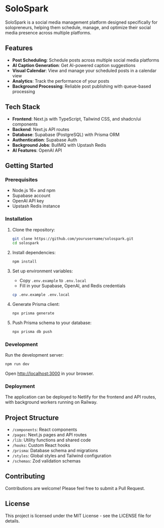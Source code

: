 # SoloSpark

SoloSpark is a social media management platform designed specifically for solopreneurs, helping them schedule, manage, and optimize their social media presence across multiple platforms.

## Features

- **Post Scheduling**: Schedule posts across multiple social media platforms
- **AI Caption Generation**: Get AI-powered caption suggestions
- **Visual Calendar**: View and manage your scheduled posts in a calendar view
- **Analytics**: Track the performance of your posts
- **Background Processing**: Reliable post publishing with queue-based processing

## Tech Stack

- **Frontend**: Next.js with TypeScript, Tailwind CSS, and shadcn/ui components
- **Backend**: Next.js API routes
- **Database**: Supabase (PostgreSQL) with Prisma ORM
- **Authentication**: Supabase Auth
- **Background Jobs**: BullMQ with Upstash Redis
- **AI Features**: OpenAI API

## Getting Started

### Prerequisites

- Node.js 16+ and npm
- Supabase account
- OpenAI API key
- Upstash Redis instance

### Installation

1. Clone the repository:
   ```bash
   git clone https://github.com/yourusername/solospark.git
   cd solospark
   ```

2. Install dependencies:
   ```bash
   npm install
   ```

3. Set up environment variables:
   - Copy `.env.example` to `.env.local`
   - Fill in your Supabase, OpenAI, and Redis credentials

   ```bash
   cp .env.example .env.local
   ```

4. Generate Prisma client:
   ```bash
   npx prisma generate
   ```

5. Push Prisma schema to your database:
   ```bash
   npx prisma db push
   ```

### Development

Run the development server:

```bash
npm run dev
```

Open [http://localhost:3000](http://localhost:3000) in your browser.

### Deployment

The application can be deployed to Netlify for the frontend and API routes, with background workers running on Railway.

## Project Structure

- `/components`: React components
- `/pages`: Next.js pages and API routes
- `/lib`: Utility functions and shared code
- `/hooks`: Custom React hooks
- `/prisma`: Database schema and migrations
- `/styles`: Global styles and Tailwind configuration
- `/schemas`: Zod validation schemas

## Contributing

Contributions are welcome! Please feel free to submit a Pull Request.

## License

This project is licensed under the MIT License - see the LICENSE file for details.
